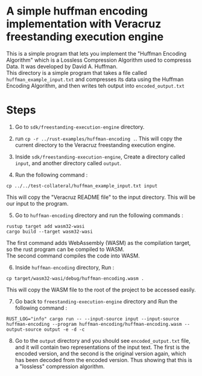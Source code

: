 # A simple huffman encoding implementation with Veracruz freestanding execution engine


This is a simple program that lets you implement the "Huffman Encoding Algorithm" which is a Lossless Compression Algorithm used to compresss Data. It was developed by David A. Huffman.  
This directory is a simple program that takes a file called `huffman_example_input.txt` and compresses its data using the Huffman Encoding Algorithm, and then writes teh output into `encoded_output.txt`

# Steps

1. Go to `sdk/freestanding-execution-engine` directory.

2. run `cp -r ../rust-examples/huffman-encoding .`. This will copy the current directory to the Veracruz freestanding execution engine.

3. Inside `sdk/freestanding-execution-engine`, Create a directory called `input`, and another directory called `output`.

4. Run the following command :
```
cp ../../test-collateral/huffman_example_input.txt input
```
This will copy the "Veracruz README file" to the input directory. This will be our input to the program.

5. Go to `huffman-encoding` directory and run the following commands :
```
rustup target add wasm32-wasi
cargo build --target wasm32-wasi
```

The first command adds WebAssembly (WASM) as the compilation target, so the rust program can be compiled to WASM.  
The second command compiles the code into WASM.

6. Inside `huffman-encoding` directory, Run : 
```
cp target/wasm32-wasi/debug/huffman-encoding.wasm .
```
This will copy the WASM file to the root of the project to be accessed easily.

7. Go back to `freestanding-execution-engine` directory and Run the following command :
```
RUST_LOG="info" cargo run -- --input-source input --input-source huffman-encoding --program huffman-encoding/huffman-encoding.wasm --output-source output -e -d -c
```

8. Go to the `output` directory and you should see `encoded_output.txt` file, and it will contain two representations of the input text. The first is the encoded version, and the second is the original version again, which has been decoded from the encoded version. Thus showing that this is a "lossless" compression algorithm.
